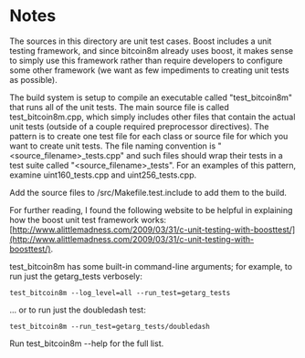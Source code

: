 # Notes
The sources in this directory are unit test cases.  Boost includes a
unit testing framework, and since bitcoin8m already uses boost, it makes
sense to simply use this framework rather than require developers to
configure some other framework (we want as few impediments to creating
unit tests as possible).

The build system is setup to compile an executable called "test_bitcoin8m"
that runs all of the unit tests.  The main source file is called
test_bitcoin8m.cpp, which simply includes other files that contain the
actual unit tests (outside of a couple required preprocessor
directives).  The pattern is to create one test file for each class or
source file for which you want to create unit tests.  The file naming
convention is "<source_filename>_tests.cpp" and such files should wrap
their tests in a test suite called "<source_filename>_tests".  For an
examples of this pattern, examine uint160_tests.cpp and
uint256_tests.cpp.

Add the source files to /src/Makefile.test.include to add them to the build.

For further reading, I found the following website to be helpful in
explaining how the boost unit test framework works:
[http://www.alittlemadness.com/2009/03/31/c-unit-testing-with-boosttest/](http://www.alittlemadness.com/2009/03/31/c-unit-testing-with-boosttest/).

test_bitcoin8m has some built-in command-line arguments; for
example, to run just the getarg_tests verbosely:

    test_bitcoin8m --log_level=all --run_test=getarg_tests

... or to run just the doubledash test:

    test_bitcoin8m --run_test=getarg_tests/doubledash

Run  test_bitcoin8m --help   for the full list.

